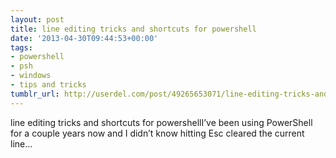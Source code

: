 ```yaml
---
layout: post
title: line editing tricks and shortcuts for powershell
date: '2013-04-30T09:44:53+00:00'
tags:
- powershell
- psh
- windows
- tips and tricks
tumblr_url: http://userdel.com/post/49265653071/line-editing-tricks-and-shortcuts-for-powershell
---
```

line editing tricks and shortcuts for powershellI’ve been using PowerShell for a couple years now and I didn’t know hitting Esc cleared the current line…
